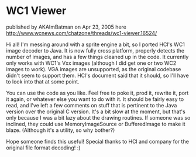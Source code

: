 # WC1 Viewer

published by AKAImBatman on Apr 23, 2005 here http://www.wcnews.com/chatzone/threads/wc1-viewer.16524/

Hi all! I'm messing around with a sprite engine a bit, so I ported HCl's WC1 image decoder to Java. It is now fully cross platform, properly detects the number of images, and has a few things cleaned up in the code. It currently only works with WC1's Vxx images (although I did get one or two WC2 images to work). VGA images are unsupported, as the original codebase didn't seem to support them. HCl's document said that it should, so I'll have to look into that at some point.

You can use the code as you like. Feel free to poke it, prod it, rewrite it, port it again, or whatever else you want to do with it. It should be fairly easy to read, and I've left a few comments on stuff that is pertinent to the Java version over the original C version. It's a bit slow at the moment, but that's only because I was a bit lazy about the drawing routines. If someone was so inclined, they could use MemoryImageSource or BufferedImage to make it blaze. (Although it's a utility, so why bother?)

Hope someone finds this useful! Special thanks to HCl and company for the original file format decoding! :)